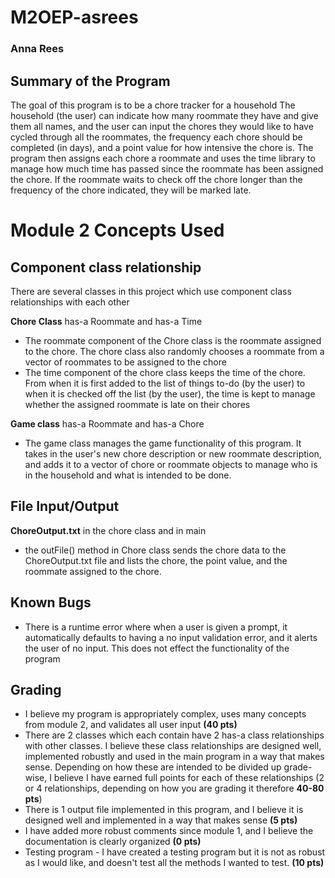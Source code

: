 # M2OEP-asrees
### Anna Rees

## Summary of the Program
The goal of this program is to be a chore tracker for a household
The household (the user) can indicate how many roommate they have and give them all names, and the user can input the chores they would like to have cycled through all the roommates, the frequency each chore should be completed (in days), and a point value for how intensive the chore is. 
The program then assigns each chore a roommate and uses the time library to manage how much time has passed since the roommate has been assigned the chore. If the roommate waits to check off the chore longer than the frequency of the chore indicated, they will be marked late.

# Module 2 Concepts Used
## Component class relationship
There are several classes in this project which use component class relationships with each other 

**Chore Class** has-a Roommate and has-a Time 
- The roommate component of the Chore class is the roommate assigned to the chore. The chore class also randomly chooses a roommate from a vector of roommates to be assigned to the chore
- The time component of the chore class keeps the time of the chore. From when it is first added to the list of things to-do (by the user) to when it is checked off the list (by the user), the time is kept to manage whether the assigned roommate is late on their chores

**Game class** has-a Roommate and has-a Chore
- The game class manages the game functionality of this program. It takes in the user's new chore description or new roommate description, and adds it to a vector of chore or roommate objects to manage who is in the household and what is intended to be done.

## File Input/Output
**ChoreOutput.txt** in the chore class and in main
- the outFile() method in Chore class sends the chore data to the ChoreOutput.txt file and lists the chore, the point value, and the roommate assigned to the chore. 

## Known Bugs
- There is a runtime error where when a user is given a prompt, it automatically defaults to having a no input validation error, and it alerts the user of no input. This does not effect the functionality of the program

## Grading
- I believe my program is appropriately complex, uses many concepts from module 2, and validates all user input **(40 pts)**
- There are 2 classes which each contain have 2 has-a class relationships with other classes. I believe these class relationships are designed well, implemented robustly and used in the main program in a way that makes sense. Depending on how these are intended to be divided up grade-wise, I believe I have earned full points for each of these relationships (2 or 4 relationships, depending on how you are grading it therefore **40-80 pts**) 
- There is 1 output file implemented in this program, and I believe it is designed well and implemented in a way that makes sense **(5 pts)**
- I have added more robust comments since module 1, and I believe the documentation is clearly organized **(0 pts)**
- Testing program - I have created a testing program but it is not as robust as I would like, and doesn't test all the methods I wanted to test. **(10 pts)**


